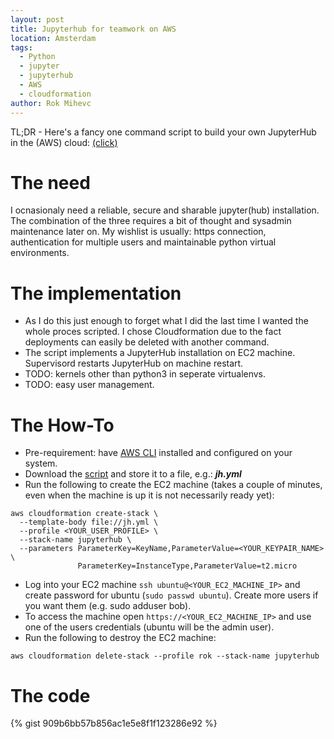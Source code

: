 ```yaml
---
layout: post
title: Jupyterhub for teamwork on AWS
location: Amsterdam
tags:
  - Python
  - jupyter
  - jupyterhub
  - AWS
  - cloudformation
author: Rok Mihevc
---
```

TL;DR - Here's a fancy one command script to build your own JupyterHub in the (AWS) cloud: [(click)](https://gist.github.com/rok/909b6bb57b856ac1e5e8f1f123286e92)

# The need

I ocnasionaly need a reliable, secure and sharable jupyter(hub) installation. The combination of the three requires a bit of thought and sysadmin maintenance later on. My wishlist is usually: https connection, authentication for multiple users and maintainable python virtual environments.

# The implementation

* As I do this just enough to forget what I did the last time I wanted the whole proces scripted. I chose Cloudformation due to the fact deployments can easily be deleted with another command.
* The script implements a JupyterHub installation on EC2 machine. Supervisord restarts JupyterHub on machine restart.
* TODO: kernels other than python3 in seperate virtualenvs.
* TODO: easy user management.

# The How-To

* Pre-requirement: have [AWS CLI](https://aws.amazon.com/cli/) installed and configured on your system.
* Download the [script](https://gist.github.com/rok/909b6bb57b856ac1e5e8f1f123286e92) and store it to a file, e.g.: ___jh.yml___
* Run the following to create the EC2 machine (takes a couple of minutes, even when the machine is up it is not necessarily ready yet):
```
aws cloudformation create-stack \
  --template-body file://jh.yml \
  --profile <YOUR_USER_PROFILE> \
  --stack-name jupyterhub \
  --parameters ParameterKey=KeyName,ParameterValue=<YOUR_KEYPAIR_NAME> \
               ParameterKey=InstanceType,ParameterValue=t2.micro
```
* Log into your EC2 machine ```ssh ubuntu@<YOUR_EC2_MACHINE_IP>``` and create password for ubuntu (```sudo passwd ubuntu```). Create more users if you want them (e.g. sudo adduser bob).
* To access the machine open ```https://<YOUR_EC2_MACHINE_IP>``` and use one of the users credentials (ubuntu will be the admin user).
* Run the following to destroy the EC2 machine:
```
aws cloudformation delete-stack --profile rok --stack-name jupyterhub
```

# The code
{% gist 909b6bb57b856ac1e5e8f1f123286e92 %}